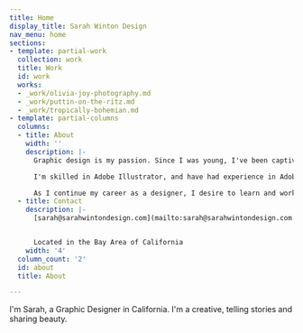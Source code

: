 ```yaml
---
title: Home
display_title: Sarah Winton Design
nav_menu: home
sections:
- template: partial-work
  collection: work
  title: Work
  id: work
  works:
  - _work/olivia-joy-photography.md
  - _work/puttin-on-the-ritz.md
  - _work/tropically-bohemian.md
- template: partial-columns
  columns:
  - title: About
    width: ''
    description: |-
      Graphic design is my passion. Since I was young, I've been captivated by creativity and the arts. Realizing my love for design, I participated in two mentorships. Since then, I have worked as a freelance designer. I've had the opportunity to work with clients such as non-profits, brick and mortar shops, and food trucks.

      I'm skilled in Adobe Illustrator, and have had experience in Adobe Photoshop and InDesign. My love for people has lead me to collaboration with others - from gathering inspiration, to designing concepts, to creating cohesive products.

      As I continue my career as a designer, I desire to learn and work with others.
  - title: Contact
    description: |-
      [sarah@sarahwintondesign.com](mailto:sarah@sarahwintondesign.com "Email Me")


      Located in the Bay Area of California
    width: '4'
  column_count: '2'
  id: about
  title: About

---
```

I'm Sarah, a Graphic Designer in California. I'm a creative, telling stories and sharing beauty.
